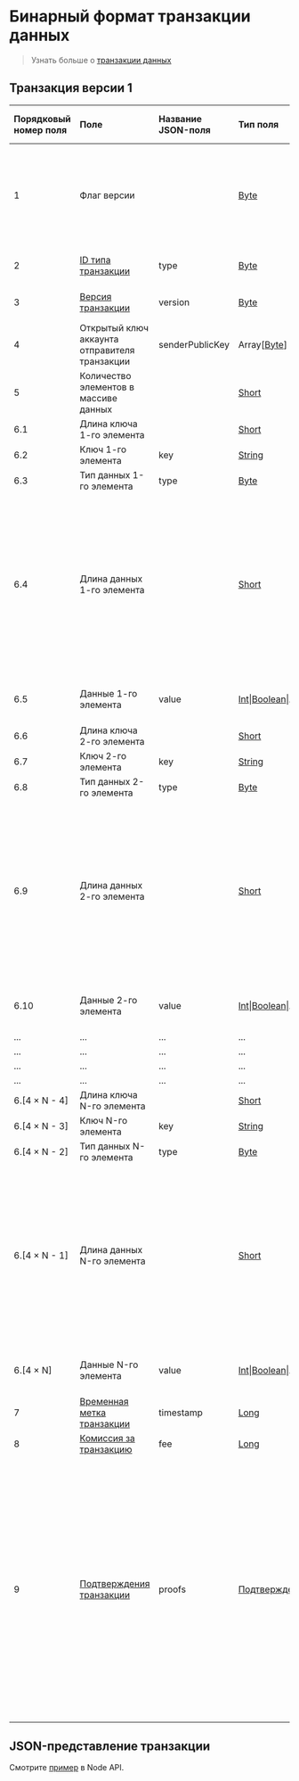 # Бинарный формат транзакции данных

> Узнать больше о [транзакции данных](/blockchain/transaction-type/data-transaction.md)

## Транзакция версии 1

| Порядковый номер поля | Поле | Название JSON-поля | Тип поля | Размер поля в байтах | Комментарий |
| :--- | :--- | :--- | :--- | :--- | :--- |
| 1 | Флаг версии | | [Byte](/blockchain/blockchain/blockchain-data-types.md)  | 1 | Указывает, что [версия транзакции](/blockchain/transaction/transaction-version.md) является второй или выше.<br>Значение должно быть равно 0 |
| 2 | [ID типа транзакции](/blockchain/transaction-type.md) | type | [Byte](/blockchain/blockchain/blockchain-data-types.md) | 1 | Значение должно быть равно 12 |
| 3 | [Версия транзакции](/blockchain/transaction/transaction-version.md) | version | [Byte](/blockchain/blockchain/blockchain-data-types.md) | 1 | Значение должно быть равно 1 |
| 4 | Открытый ключ аккаунта отправителя транзакции | senderPublicKey | Array[[Byte](/blockchain/blockchain/blockchain-data-types.md)] | 32 |  |
| 5 | Количество элементов в массиве данных | | [Short](/blockchain/blockchain/blockchain-data-types.md) | 2 | |
| 6.1 | Длина ключа 1-го элемента | | [Short](/blockchain/blockchain/blockchain-data-types.md) | 2 | |
| 6.2 | Ключ 1-го элемента | key | [String](/blockchain/blockchain/blockchain-data-types.md) | 4 × `L` | `L` — длина ключа |
| 6.3 | Тип данных 1-го элемента | type | [Byte](/blockchain/blockchain/blockchain-data-types.md) | 1 | |
| 6.4 | Длина данных 1-го элемента |  | [Short](/blockchain/blockchain/blockchain-data-types.md) | 2 | Текущее поле присутствует только если значением поля данных является массив байтов или строка.<br>Текущее поле отсутствует, если значением поля данных является целое число или логический тип |
| 6.5 | Данные 1-го элемента | value | <div style="overflow-x:auto;"><a href="https://docs.wavesplatform.com/en/blockchain/blockchain/blockchain-data-types.html">Int</a>&#124;<a href="https://docs.wavesplatform.com/en/blockchain/blockchain/blockchain-data-types.html">Boolean</a>&#124;Array[<a href="https://docs.wavesplatform.com/en/blockchain/blockchain/blockchain-data-types.html">Byte</a>]&#124;<a href="https://docs.wavesplatform.com/en/blockchain/blockchain/blockchain-data-types.html">String</a></div>| Зависит от размера данных | |
| 6.6 | Длина ключа 2-го элемента | | [Short](/blockchain/blockchain/blockchain-data-types.md) | 2 | |
| 6.7 | Ключ 2-го элемента | key | [String](/blockchain/blockchain/blockchain-data-types.md) | 4 × `L` | `L` — длина ключа |
| 6.8 | Тип данных 2-го элемента | type | [Byte](/blockchain/blockchain/blockchain-data-types.md) | 1 | |
| 6.9 | Длина данных 2-го элемента |  | [Short](/blockchain/blockchain/blockchain-data-types.md) | 2 | Текущее поле присутствует только если значением поля данных является массив байтов или строка.<br>Текущее поле отсутствует, если значением поля данных является целое число или логический тип |
| 6.10 | Данные 2-го элемента | value | <div style="overflow-x:auto;"><a href="https://docs.wavesplatform.com/en/blockchain/blockchain/blockchain-data-types.html">Int</a>&#124;<a href="https://docs.wavesplatform.com/en/blockchain/blockchain/blockchain-data-types.html">Boolean</a>&#124;Array[<a href="https://docs.wavesplatform.com/en/blockchain/blockchain/blockchain-data-types.html">Byte</a>]&#124;<a href="https://docs.wavesplatform.com/en/blockchain/blockchain/blockchain-data-types.html">String</a></div> | Зависит от размера данных | |
| ... | ... | ... | ... | ... | ... |
| ... | ... | ... | ... | ... | ... |
| ... | ... | ... | ... | ... | ... |
| ... | ... | ... | ... | ... | ... |
| 6.[4 × N - 4] | Длина ключа N-го элемента | | [Short](/blockchain/blockchain/blockchain-data-types.md) | 2 | |
| 6.[4 × N - 3] | Ключ N-го элемента | key | [String](/blockchain/blockchain/blockchain-data-types.md) | 4 × `L` | `L` — длина ключа |
| 6.[4 × N - 2] | Тип данных N-го элемента | type | [Byte](/blockchain/blockchain/blockchain-data-types.md) | 1 | |
| 6.[4 × N - 1] | Длина данных N-го элемента |  | [Short](/blockchain/blockchain/blockchain-data-types.md) | 2 | Текущее поле присутствует только если значением поля данных является массив байтов или строка.<br>Текущее поле отсутствует, если значением поля данных является целое число или логический тип |
| 6.[4 × N] | Данные N-го элемента | value | <div style="overflow-x:auto;"><a href="https://docs.wavesplatform.com/en/blockchain/blockchain/blockchain-data-types.html">Int</a>&#124;<a href="https://docs.wavesplatform.com/en/blockchain/blockchain/blockchain-data-types.html">Boolean</a>&#124;Array[<a href="https://docs.wavesplatform.com/en/blockchain/blockchain/blockchain-data-types.html">Byte</a>]&#124;<a href="https://docs.wavesplatform.com/en/blockchain/blockchain/blockchain-data-types.html">String</a></div> | Зависит от размера данных | |
| 7 | [Временная метка транзакции](/blockchain/transaction/transaction-timestamp.md) | timestamp | [Long](/blockchain/blockchain/blockchain-data-types.md) | 8 |  |
| 8 | [Комиссия за транзакцию](/blockchain/transaction/transaction-fee.md) | fee | [Long](/blockchain/blockchain/blockchain-data-types.md) | 8 |  |
| 9 | [Подтверждения транзакции](/blockchain/transaction/transaction-proof.md) | proofs | [Подтверждения](/blockchain/transaction/transaction-proof.md) | `S` | Если массив пустой, то `S`= 3. <br>Если массив не пустой, то `S`= 3 + 2 × `N` + \(`P`<sub>1</sub> + `P`<sub>2</sub> + ... + `P`<sub>n</sub>\), <br>где <br>`N` — количество подтверждений в массиве, <br>`P`<sub>n</sub> — размер `N`-го подтверждения в байтах.<br> Максимальное количество подтверждений в массиве — 8. Максимальный размер каждого подтверждения — 64 байта |

## JSON-представление транзакции <a id="json-representation"></a>

Смотрите [пример](https://nodes.wavesplatform.com/transactions/info/EByjQAWDRGrmc8uy7xRGy2zsQXZQq59bav7h8oTTJyHC) в Node API.
